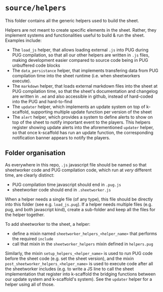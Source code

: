 # `source/helpers`

This folder contains all the generic helpers used to build the sheet.

Helpers are not meant to create specific elements in the sheet. Rather, they implement
systems and functionalities useful to build & run the sheet. Examples include:

- The `load_js` helper, that allows loading external `.js` into PUG during PUG compilation,
  so that all our other helpers are written in `.js` files, making development easier compared
  to source code being in PUG unbuffered code blocks
- The `data_persistance` helper, that implements transfering data from PUG compilation time into
  the sheet runtime (i.e. when sheetworkers execute).
- The `markdown` helper, that loads external markdown files into the sheet at PUG compilation time,
  so that the sheet's documentation and changelog are written in `.md` and also accessible in
  github, instead of hard-coded into the PUG and hard-to-find
- The `updater` helper, which implements an update system on top of k-scaffold, supporting multiple
  update function per version of the sheet
- The `alert` helper, which provides a system to define alerts to show on top of the sheet to notify
  important event to the players. This helpers register showing update alerts into the aforementioned
  `updater` helper, so that once k-scaffold has run an update function, the corresponding notification
  banner appears to notify the players.

## Folder organisation

As everywhere in this repo, `.js` javascript file should be named so that sheetworker code and PUG compilation
code, which run at _very_ different time, are clearly distinct:

- PUG compilation time javascript should end in `.pug.js`
- sheetworker code should end in `.sheetworker.js`

When a helper needs a single file (of any type), this file should be directly into this folder (see e.g. `load_js.pug`).
If a helper needs multiple files (e.g. pug, and both javascript kind), create a sub-folder and keep all the files for the
helper together.

To add sheetworker to the sheet, a helper:

- define a mixin named `sheetworker_helpers_<helper_name>` that performs the required `include`
- call that mixin in the `sheetworker_helpers` mixin defined in `helpers.pug`

Similarly, the mixin `setup_helpers_<helper_name>` is used to run PUG code before the sheet code (e.g. set the
sheet version), and the mixin `post_sheetworker_helpers_<helper_name>` is used to execute code after all the
sheetworker includes (e.g. to write a JS line to call the sheet implementation that register into k-scaffold the
bridging functions between our update system and k-scaffold's system).
See the `updater` helper for a helper using all of those.

